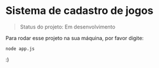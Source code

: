 # Sistema de cadastro de jogos</h1>

>Status do projeto: Em desenvolvimento

Para rodar esse projeto na sua máquina, por favor digite:

```
node app.js
```
:)